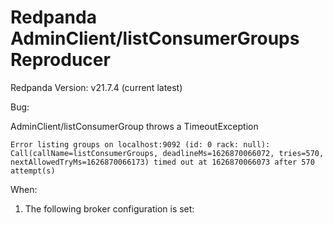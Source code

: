 # Redpanda AdminClient/listConsumerGroups Reproducer

Redpanda Version: v21.7.4 (current latest)

Bug:

 AdminClient/listConsumerGroup throws a TimeoutException
 
 ```
 Error listing groups on localhost:9092 (id: 0 rack: null): Call(callName=listConsumerGroups, deadlineMs=1626870066072, tries=570, nextAllowedTryMs=1626870066173) timed out at 1626870066073 after 570 attempt(s)
 ```
 
 When:
 
 1. The following broker configuration is set:

 ```
 
